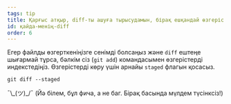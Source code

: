 ```yaml
---
tags: tip
title: Қарғыс атқыр, diff-ты ашуға тырысудамын, бірақ ешқандай өзгеріс жоқ?!
id: қайда-менің-diff
order: 6
---
```


Егер файлды өзгерткеніңізге сенімді болсаңыз және `diff` ештеңе шығармай тұрса, бәлкім сіз (`git add`) командасымен өзгерістерді индекстедіңіз. Өзгерістерді көру үшін арнайы `staged` флагын қосасыз.

```git
git diff --staged
```

&macr;\\\_(ツ)\_/&macr; (Йә білем, бұл фича, а не баг. Бірақ басында мүлдем түсінксіз!)
